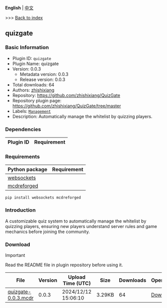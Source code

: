 **English** | [中文](readme-zh_cn.md)

\>\>\> [Back to index](/readme.md)

## quizgate

### Basic Information

- Plugin ID: `quizgate`
- Plugin Name: quizgate
- Version: 0.0.3
  - Metadata version: 0.0.3
  - Release version: 0.0.3
- Total downloads: 64
- Authors: [zhishixiang](https://github.com/zhishixiang)
- Repository: https://github.com/zhishixiang/QuizGate
- Repository plugin page: https://github.com/zhishixiang/QuizGate/tree/master
- Labels: [`Management`](/labels/management/readme.md)
- Description: Automatically manage the whitelist by quizzing players.

### Dependencies

| Plugin ID | Requirement |
| --- | --- |

### Requirements

| Python package | Requirement |
| --- | --- |
| [websockets](https://pypi.org/project/websockets) |  |
| [mcdreforged](https://pypi.org/project/mcdreforged) |  |

```
pip install websockets mcdreforged
```

### Introduction

A customizable quiz system to automatically manage the whitelist by quizzing players, ensuring new players understand server rules and game mechanics before joining the community.

### Download

> [!IMPORTANT]
> Read the README file in plugin repository before using it.

| File | Version | Upload Time (UTC) | Size | Downloads | Operations |
| --- | --- | --- | --- | --- | --- |
| [quizgate-0.0.3.mcdr](https://github.com/zhishixiang/QuizGate/releases/tag/0.0.3) | 0.0.3 | 2024/12/12 15:06:10 | 3.29KB | 64 | [Download](https://github.com/zhishixiang/QuizGate/releases/download/0.0.3/quizgate-0.0.3.mcdr) |

